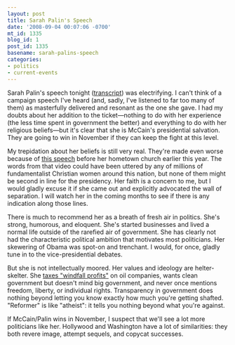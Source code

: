 ```yaml
---
layout: post
title: Sarah Palin's Speech
date: '2008-09-04 00:07:06 -0700'
mt_id: 1335
blog_id: 1
post_id: 1335
basename: sarah-palins-speech
categories:
- politics
- current-events
---
```

<p>
Sarah Palin's speech tonight (<a href="http://abcnews.go.com/Politics/Conventions/story?id=5720910">transcript</a>) was electrifying. I can't think of a campaign speech I've heard (and, sadly, I've listened to far too many of them) as masterfully delivered and resonant as the one she gave. I had my doubts about her addition to the ticket&#x2014;nothing to do with her experience (the less time spent in government the better) and everything to do with her religious beliefs&#x2014;but it's clear that she is McCain's presidential salvation. They are going to win in November if they can keep the fight at this level.
</p>
<p>
My trepidation about her beliefs is still very real. They're made even worse because of <a href="http://ruleofreason.blogspot.com/2008/09/task-that-is-from-god.htm">this speech</a> before her hometown church earlier this year. The words from that video could have been uttered by any of millions of fundamentalist Christian women around this nation, but none of them might be second in line for the presidency. Her faith is a concern to me, but I would gladly excuse it if she came out and explicitly advocated the wall of separation. I will watch her in the coming months to see if there is any indication along those lines.
</p>
<p>
There is much to recommend her as a breath of fresh air in politics. She's strong, humorous, and eloquent. She's started businesses and lived a normal life outside of the rarefied air of government. She has clearly not had the characteristic political ambition that motivates most politicians. Her skewering of Obama was spot-on and trenchant. I would, for once, gladly tune in to the vice-presidential debates.
</p>
<p>
But she is not intellectually moored. Her values and ideology are helter-skelter. She <a href="http://www.georgereisman.com/blog/2008/08/barack-obama-and-sarah-palin-on-taxing.html">taxes "windfall profits"</a> on oil companies, wants clean government but doesn't mind big government, and never once mentions freedom, liberty, or individual rights. Transparency in government does nothing beyond letting you know exactly how much you're getting shafted. "Reformer" is like "atheist": it tells you nothing beyond what you're against.
</p>
<p>
If McCain/Palin wins in November, I suspect that we'll see a lot more politicians like her. Hollywood and Washington have a lot of similarities: they both revere image, attempt sequels, and copycat successes.
</p>
